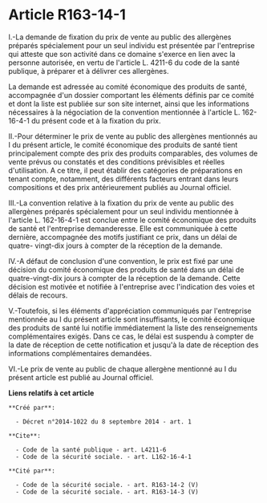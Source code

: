 # Article R163-14-1

I.-La demande de fixation du prix de vente au public des allergènes préparés spécialement pour un seul individu est présentée
par l'entreprise qui atteste que son activité dans ce domaine s'exerce en lien avec la personne autorisée, en vertu de
l'article L. 4211-6 du code de la santé publique, à préparer et à délivrer ces allergènes. 

La demande est adressée au comité économique des produits de santé, accompagnée d'un dossier comportant les éléments définis
par ce comité et dont la liste est publiée sur son site internet, ainsi que les informations nécessaires à la négociation de
la convention mentionnée à l'article L. 162-16-4-1 du présent code et à la fixation du prix. 

II.-Pour déterminer le prix de vente au public des allergènes mentionnés au I du présent article, le comité économique des
produits de santé tient principalement compte des prix des produits comparables, des volumes de vente prévus ou constatés et
des conditions prévisibles et réelles d'utilisation. A ce titre, il peut établir des catégories de préparations en tenant
compte, notamment, des différents facteurs entrant dans leurs compositions et des prix antérieurement publiés au Journal
officiel. 

III.-La convention relative à la fixation du prix de vente au public des allergènes préparés spécialement pour un seul
individu mentionnée à l'article L. 162-16-4-1 est conclue entre le comité économique des produits de santé et l'entreprise
demanderesse. Elle est communiquée à cette dernière, accompagnée des motifs justifiant ce prix, dans un délai de quatre-
vingt-dix jours à compter de la réception de la demande. 

IV.-A défaut de conclusion d'une convention, le prix est fixé par une décision du comité économique des produits de santé
dans un délai de quatre-vingt-dix jours à compter de la réception de la demande. Cette décision est motivée et notifiée à
l'entreprise avec l'indication des voies et délais de recours. 

V.-Toutefois, si les éléments d'appréciation communiqués par l'entreprise mentionnée au I du présent article sont
insuffisants, le comité économique des produits de santé lui notifie immédiatement la liste des renseignements
complémentaires exigés. Dans ce cas, le délai est suspendu à compter de la date de réception de cette notification et jusqu'à
la date de réception des informations complémentaires demandées. 

VI.-Le prix de vente au public de chaque allergène mentionné au I du présent article est publié au Journal officiel.

**Liens relatifs à cet article**

	**Créé par**:

	  - Décret n°2014-1022 du 8 septembre 2014 - art. 1

	**Cite**:

	  - Code de la santé publique - art. L4211-6
	  - Code de la sécurité sociale. - art. L162-16-4-1

	**Cité par**:

	  - Code de la sécurité sociale. - art. R163-14-2 (V)
	  - Code de la sécurité sociale. - art. R163-14-3 (V)

